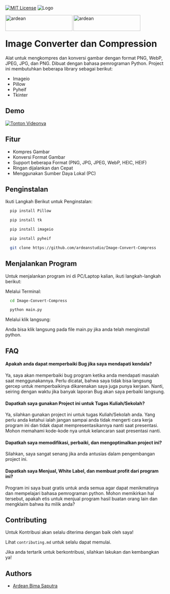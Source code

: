 
[![MIT License](https://img.shields.io/badge/License-MIT-green.svg)](https://choosealicense.com/licenses/mit/)
![Logo](https://i.ibb.co/z4kkh5G/logo.png)
<p><a href="https://www.buymeacoffee.com/ardean"> <img align="left" src="https://cdn.buymeacoffee.com/buttons/v2/default-yellow.png" height="50" width="210" alt="ardean" /></a><a href="https://ko-fi.com/ardean"> <img align="left" src="https://cdn.ko-fi.com/cdn/kofi3.png?v=3" height="50" width="210" alt="ardean" /></a></p><br><br>

# Image Converter dan Compression

Alat untuk mengkompres dan konversi gambar dengan format PNG, WebP, JPEG, JPG, dan PNG. Dibuat dengan bahasa pemrograman Python. Project ini membutuhkan beberapa library sebagai berikut:

- Imageio
- Pillow
- Pyheif
- Tkinter
## Demo

[![Tonton Videonya](https://i.imgur.com/G1aLsBj.png)](https://www.veed.io/view/d1f9a64c-9129-4887-a730-21405cefa024?sharingWidget=true&panel=share)
## Fitur

- Kompres Gambar
- Konversi Format Gambar
- Support beberapa Format (PNG, JPG, JPEG, WebP, HEIC, HEIF)
- Ringan dijalankan dan Cepat
- Menggunakan Sumber Daya Lokal (PC)
## Penginstalan

Ikuti Langkah Berikut untuk Penginstalan:

```bash
  pip install Pillow
```
```bash
  pip install tk
```
```bash
  pip install imageio
```
```bash
  pip install pyheif
```
```bash
  git clone https://github.com/ardeanstudio/Image-Convert-Compress
```
## Menjalankan Program

Untuk menjalankan program ini di PC/Laptop kalian, ikuti langkah-langkah berikut:

Melalui Terminal:

```bash
  cd Image-Convert-Compress
```
```bash
  python main.py
```
Melalui klik langsung:

Anda bisa klik langsung pada file main.py jika anda telah menginstall python.
## FAQ

#### Apakah anda dapat memperbaiki Bug jika saya mendapati kendala?

Ya, saya akan memperbaiki bug program ketika anda mendapati masalah saat menggunakannya. Perlu dicatat, bahwa saya tidak bisa langsung gercep untuk memperbaikinya dikarenakan saya juga punya kerjaan. Nanti, seiring dengan waktu jika banyak laporan Bug akan saya perbaiki langsung.

#### Dapatkah saya gunakan Project ini untuk Tugas Kuliah/Sekolah?

Ya, silahkan gunakan project ini untuk tugas Kuliah/Sekolah anda. Yang perlu anda ketahui ialah jangan sampai anda tidak mengerti cara kerja program ini dan tidak dapat mempresentasikannya nanti saat presentasi. Mohon memahami kode-kode nya untuk kelancaran saat presentasi nanti.

#### Dapatkah saya memodifikasi, perbaiki, dan mengoptimalkan project ini?

Silahkan, saya sangat senang jika anda antusias dalam pengembangan project ini.

#### Dapatkah saya Menjual, White Label, dan membuat profit dari program ini?

Program ini saya buat gratis untuk anda semua agar dapat menikmatinya dan mempelajari bahasa pemrograman python. Mohon memikirkan hal tersebut, apakah etis untuk menjual program hasil buatan orang lain dan mengklaim bahwa itu milik anda?
## Contributing

Untuk Kontribusi akan selalu diterima dengan baik oleh saya!

Lihat `contributing.md` untuk selalu dapat memulai.

Jika anda tertarik untuk berkontribusi, silahkan lakukan dan kembangkan ya!
## Authors

- [Ardean Bima Saputra](https://www.github.com/ardeanstudio)
